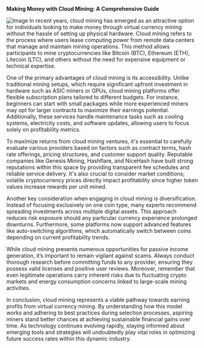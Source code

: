 **Making Money with Cloud Mining: A Comprehensive Guide**


![Image](https://github.com/user-attachments/assets/31692037-0104-4703-abd1-696b6a7dd41b)
In recent years, cloud mining has emerged as an attractive option for individuals looking to make money through virtual currency mining without the hassle of setting up physical hardware. Cloud mining refers to the process where users lease computing power from remote data centers that manage and maintain mining operations. This method allows participants to mine cryptocurrencies like Bitcoin (BTC), Ethereum (ETH), Litecoin (LTC), and others without the need for expensive equipment or technical expertise.

One of the primary advantages of cloud mining is its accessibility. Unlike traditional mining setups, which require significant upfront investment in hardware such as ASIC miners or GPUs, cloud mining platforms offer flexible subscription plans tailored to different budgets. For instance, beginners can start with small packages while more experienced miners may opt for larger contracts to maximize their earnings potential. Additionally, these services handle maintenance tasks such as cooling systems, electricity costs, and software updates, allowing users to focus solely on profitability metrics.

To maximize returns from cloud mining ventures, it's essential to carefully evaluate various providers based on factors such as contract terms, hash rate offerings, pricing structures, and customer support quality. Reputable companies like Genesis Mining, Hashflare, and NiceHash have built strong reputations within this space by providing transparent fee schedules and reliable service delivery. It's also crucial to consider market conditions; volatile cryptocurrency prices directly impact profitability since higher token values increase rewards per unit mined.

Another key consideration when engaging in cloud mining is diversification. Instead of focusing exclusively on one coin type, many experts recommend spreading investments across multiple digital assets. This approach reduces risk exposure should any particular currency experience prolonged downturns. Furthermore, some platforms now support advanced features like auto-switching algorithms, which automatically switch between coins depending on current profitability trends.

While cloud mining presents numerous opportunities for passive income generation, it’s important to remain vigilant against scams. Always conduct thorough research before committing funds to any provider, ensuring they possess valid licenses and positive user reviews. Moreover, remember that even legitimate operations carry inherent risks due to fluctuating crypto markets and energy consumption concerns linked to large-scale mining activities.

In conclusion, cloud mining represents a viable pathway towards earning profits from virtual currency mining. By understanding how this model works and adhering to best practices during selection processes, aspiring miners stand better chances at achieving sustainable financial gains over time. As technology continues evolving rapidly, staying informed about emerging tools and strategies will undoubtedly play vital roles in optimizing future success rates within this dynamic industry.